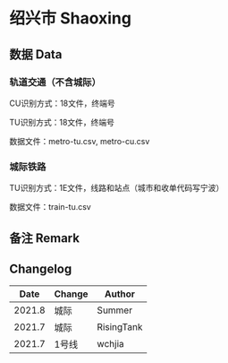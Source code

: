 # 绍兴市 Shaoxing

## 数据 Data

### 轨道交通（不含城际）

CU识别方式：18文件，终端号

TU识别方式：18文件，终端号

数据文件：metro-tu.csv, metro-cu.csv

### 城际铁路

TU识别方式：1E文件，线路和站点（城市和收单代码写宁波）

数据文件：train-tu.csv

## 备注 Remark

## Changelog

Date | Change | Author
-----|--------|-------
2021.8 | 城际 | Summer
2021.7 | 城际 | RisingTank
2021.7 | 1号线 | wchjia
